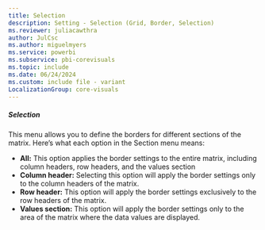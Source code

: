 ```yaml
---
title: Selection
description: Setting - Selection (Grid, Border, Selection)
ms.reviewer: juliacawthra
author: JulCsc
ms.author: miguelmyers
ms.service: powerbi
ms.subservice: pbi-corevisuals
ms.topic: include
ms.date: 06/24/2024
ms.custom: include file - variant
LocalizationGroup: core-visuals
---
```

##### Selection

This menu allows you to define the borders for different sections of the matrix. Here’s what each option in the Section menu means:
- **All:** This option applies the border settings to the entire matrix, including column headers, row headers, and the values section
- **Column header:** Selecting this option will apply the border settings only to the column headers of the matrix.
- **Row header:** This option will apply the border settings exclusively to the row headers of the matrix.
- **Values section:** This option will apply the border settings only to the area of the matrix where the data values are displayed.
